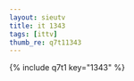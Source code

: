 ```yaml
--- 
layout: sieutv
title: it 1343
tags: [ittv]
thumb_re: q7t11343
---
```

{% include q7t1 key="1343" %} 
